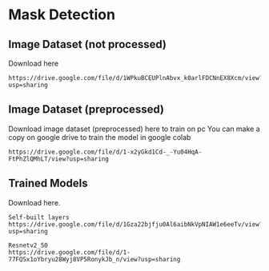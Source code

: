 # Mask Detection

## Image Dataset (not processed)
Download here

    https://drive.google.com/file/d/1WPkuBCEUPlnAbvx_k0arlFDCNnEX8Xcm/view?usp=sharing
   

## Image Dataset (preprocessed)
Download image dataset (preprocessed) here to train on pc 
You can make a copy on google drive to train the model in google colab

    https://drive.google.com/file/d/1-x2yGkd1Cd-_-Yu04HqA-FtPhZlQMhLT/view?usp=sharing

## Trained Models
Download here.

    Self-built layers 
    https://drive.google.com/file/d/1Gza22bjfju0Al6aibNkVpNIAW1e6eeTv/view?usp=sharing

    Resnetv2_50 
    https://drive.google.com/file/d/1-77FQSx1oYbryu28Wyj8VP5RonykJb_n/view?usp=sharing
    
